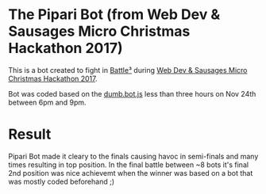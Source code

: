 # The Pipari Bot (from Web Dev & Sausages Micro Christmas Hackathon 2017)

This is a bot created to fight in [Battle³](https://github.com/leomelin/battlecube) during [Web Dev & Sausages Micro Christmas Hackathon 2017](https://ssl.eventilla.com/event/x5y9E). 

Bot was coded based on the [dumb.bot.js](https://github.com/leomelin/battlecube/blob/master/example_bots/dumb-bot.js) less than three hours on Nov 24th between 6pm and 9pm.

# Result

Pipari Bot made it cleary to the finals causing havoc in semi-finals and many times resulting in top position. In the final battle between ~8 bots it's final 2nd position was nice achievemt when the winner was based on a bot that was mostly coded beforehand ;)
